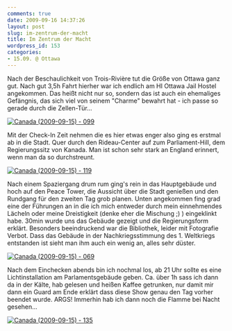 ```yaml
---
comments: true
date: 2009-09-16 14:37:26
layout: post
slug: im-zentrum-der-macht
title: Im Zentrum der Macht
wordpress_id: 153
categories:
- 15.09. @ Ottawa
---
```


Nach der Beschaulichkeit von Trois-Rivière tut die Größe von Ottawa ganz gut. Nach gut 3,5h Fahrt hierher war ich endlich am HI Ottawa Jail Hostel angekommen. Das heißt nicht nur so, sondern das ist auch ein ehemaliges Gefängnis, das sich viel von seinem "Charme" bewahrt hat - ich passe so gerade durch die Zellen-Tür...

[![Canada (2009-09-15) - 099](http://farm3.static.flickr.com/2444/3926116128_ebf60baa48.jpg)](http://www.flickr.com/photos/walsweer/3926116128/)

Mit der Check-In Zeit nehmen die es hier etwas enger also ging es erstmal ab in die Stadt. Quer durch den Rideau-Center auf zum Parliament-Hill, dem Regierungssitz von Kanada. Man ist schon sehr stark an England erinnert, wenn man da so durchstreunt.

[![Canada (2009-09-15) - 119](http://farm4.static.flickr.com/3439/3926119720_b9f4bf95a3.jpg)](http://www.flickr.com/photos/walsweer/3926119720/)

Nach einem Spaziergang drum rum ging's rein in das Hauptgebäude und hoch auf den Peace Tower, die Aussicht über die Stadt genießen und den Rundgang für den zweiten Tag grob planen. Unten angekommen fing grad eine der Führungen an in die ich mich entweder durch mein einnehmendes Lächeln oder meine Dreistigkeit (denke eher die Mischung ;) ) eingeklinkt habe. 30min wurde uns das Gebäude gezeigt und die Regierungsform erklärt. Besonders beeindruckend war die Bibliothek, leider mit Fotografie Verbot. Dass das Gebäude in der Nachkriegsstimmung des 1. Weltkriegs entstanden ist sieht man ihm auch ein wenig an, alles sehr düster.

[![Canada (2009-09-15) - 069](http://farm4.static.flickr.com/3442/3925325891_5f7dcf490d.jpg)](http://www.flickr.com/photos/walsweer/3925325891/)

Nach dem Einchecken abends bin ich nochmal los, ab 21 Uhr sollte es eine Lichtinstallation am Parlamentsgebäude geben. Ca. über 1h sass ich dann da in der Kälte, hab gelesen und heißen Kaffee getrunken, nur damit mir dann ein Guard am Ende erklärt dass diese Show genau den Tag vorher beendet wurde. ARGS! Immerhin hab ich dann noch die Flamme bei Nacht gesehen...

[![Canada (2009-09-15) - 135](http://farm3.static.flickr.com/2532/3926121520_3272f2e635.jpg)](http://www.flickr.com/photos/walsweer/3926121520/)
